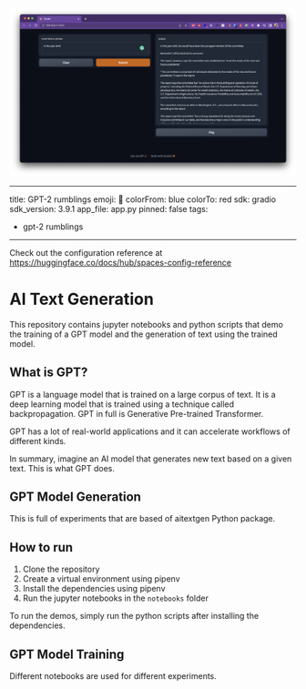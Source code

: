 ![](img/demo_1.png)

---
title: GPT-2 rumblings
emoji: 🤖
colorFrom: blue
colorTo: red
sdk: gradio
sdk_version: 3.9.1
app_file: app.py
pinned: false
tags:
- gpt-2 rumblings
---

Check out the configuration reference at https://huggingface.co/docs/hub/spaces-config-reference

# AI Text Generation
This repository contains jupyter notebooks and python scripts that demo the training of a GPT model and the generation of text using the trained model. 

## What is GPT?
GPT is a language model that is trained on a large corpus of text. It is a deep learning model that is trained using a technique called backpropagation. GPT in full is Generative Pre-trained Transformer. 

GPT has a lot of real-world applications and it can accelerate workflows of different kinds. 

In summary, imagine an AI model that generates new text based on a given text. This is what GPT does.

## GPT Model Generation
This is full of experiments that are based of aitextgen Python package. 

## How to run
1. Clone the repository
2. Create a virtual environment using pipenv
3. Install the dependencies using pipenv
4. Run the jupyter notebooks in the `notebooks` folder

To run the demos, simply run the python scripts after installing the dependencies.

## GPT Model Training
Different notebooks are used for different experiments.